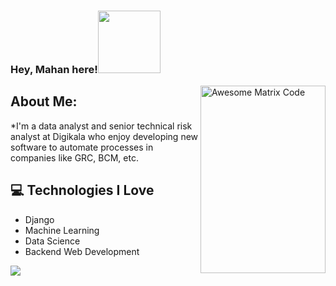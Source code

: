 ### Hey, Mahan here!<img src="https://media.giphy.com/media/hvRJCLFzcasrR4ia7z/giphy.gif" width="100" height="100">


<img src = 'https://github.com/MarikIshtar007/MarikIshtar007/blob/master/images/matrix.gif' alt = 'Awesome Matrix Code' align='right' width="200" height="300"/>


## About Me:
 *I'm a data analyst and senior technical risk analyst at Digikala who enjoy developing new software to automate processes in companies like GRC, BCM, etc.
 

## :computer: Technologies I Love
* Django
* Machine Learning
* Data Science
* Backend Web Development

<img src = "https://github-readme-stats.vercel.app/api/top-langs/?username=mahan-h23&layout=compact">



